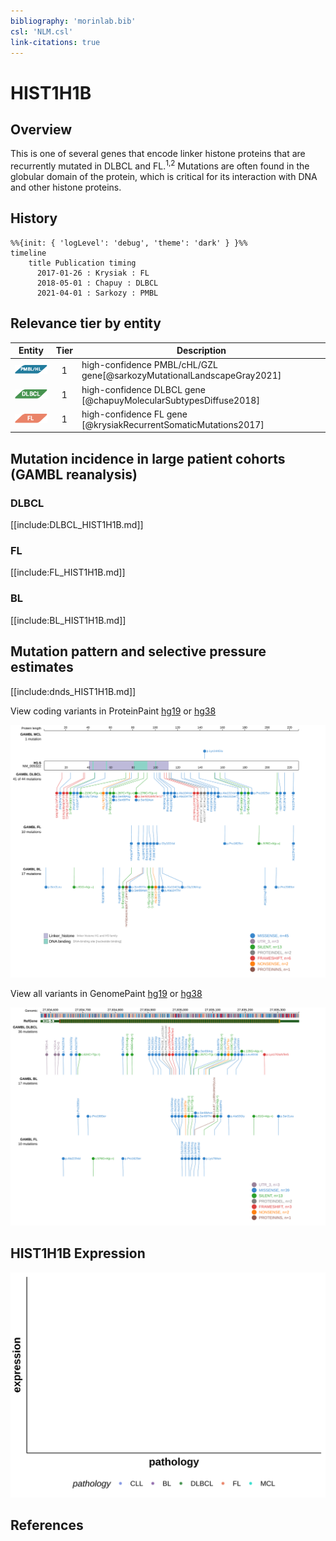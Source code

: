 ```yaml
---
bibliography: 'morinlab.bib'
csl: 'NLM.csl'
link-citations: true
---
```

# HIST1H1B

## Overview
This is one of several genes that encode linker histone proteins that are recurrently mutated in DLBCL and FL.<sup>1,2</sup> Mutations are often found in the globular domain of the protein, which is critical for its interaction with DNA and other histone proteins. 

## History
```mermaid
%%{init: { 'logLevel': 'debug', 'theme': 'dark' } }%%
timeline
    title Publication timing
      2017-01-26 : Krysiak : FL
      2018-05-01 : Chapuy : DLBCL
      2021-04-01 : Sarkozy : PMBL
```

## Relevance tier by entity

|Entity|Tier|Description                           |
|:------:|:----:|--------------------------------------|
|![PMBL](images/icons/PMBL_tier1.png)|1|high-confidence PMBL/cHL/GZL gene[@sarkozyMutationalLandscapeGray2021]|
|![DLBCL](images/icons/DLBCL_tier1.png) |1   |high-confidence DLBCL gene            [@chapuyMolecularSubtypesDiffuse2018]|
|![FL](images/icons/FL_tier1.png)    |1   |high-confidence FL gene               [@krysiakRecurrentSomaticMutations2017]|

## Mutation incidence in large patient cohorts (GAMBL reanalysis)

### DLBCL
[[include:DLBCL_HIST1H1B.md]]

### FL
[[include:FL_HIST1H1B.md]]

### BL
[[include:BL_HIST1H1B.md]]

## Mutation pattern and selective pressure estimates

[[include:dnds_HIST1H1B.md]]


View coding variants in ProteinPaint [hg19](https://morinlab.github.io/LLMPP/GAMBL/HIST1H1B_protein.html)  or [hg38](https://morinlab.github.io/LLMPP/GAMBL/HIST1H1B_protein_hg38.html)

![](images/proteinpaint/HIST1H1B_NM_005322.svg)

View all variants in GenomePaint [hg19](https://morinlab.github.io/LLMPP/GAMBL/HIST1H1B.html)  or [hg38](https://morinlab.github.io/LLMPP/GAMBL/HIST1H1B_hg38.html)

![](images/proteinpaint/HIST1H1B.svg)

## HIST1H1B Expression
![](images/gene_expression/HIST1H1B_by_pathology.svg)
<!-- ORIGIN: krysiakRecurrentSomaticMutations2017b -->
<!-- PMBL: sarkozyMutationalLandscapeGray2021a -->
<!-- FL: krysiakRecurrentSomaticMutations2017b -->
<!-- DLBCL: chapuyMolecularSubtypesDiffuse2018b -->

## References

